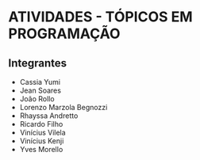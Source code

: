 # ATIVIDADES - TÓPICOS EM PROGRAMAÇÃO

## Integrantes
- Cassia Yumi
- Jean Soares
- João Rollo
- Lorenzo Marzola Begnozzi
- Rhayssa Andretto
- Ricardo Filho
- Vinícius Vilela
- Vinícius Kenji
- Yves Morello

